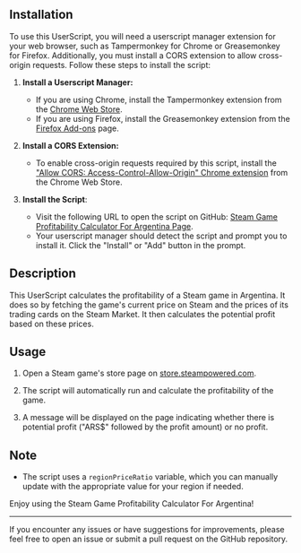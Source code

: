 ## Installation

To use this UserScript, you will need a userscript manager extension for your web browser, such as Tampermonkey for Chrome or Greasemonkey for Firefox. Additionally, you must install a CORS extension to allow cross-origin requests. Follow these steps to install the script:

1. **Install a Userscript Manager:**

   - If you are using Chrome, install the Tampermonkey extension from the [Chrome Web Store](https://chrome.google.com/webstore/detail/tampermonkey/dhdgffkkebhmkfjojejmpbldmpobfkfo).
   - If you are using Firefox, install the Greasemonkey extension from the [Firefox Add-ons](https://addons.mozilla.org/en-US/firefox/addon/greasemonkey/) page.

2. **Install a CORS Extension:**

   - To enable cross-origin requests required by this script, install the ["Allow CORS: Access-Control-Allow-Origin" Chrome extension](https://chrome.google.com/webstore/detail/allow-cors-access-control/lhobafahddgcelffkeicbaginigeejlf) from the Chrome Web Store.

3. **Install the Script**:
   - Visit the following URL to open the script on GitHub: [Steam Game Profitability Calculator For Argentina Page](https://github.com/R4r3s/Steam-Game-Profitability-Calculator-For-Argentina/raw/main/steam-game-profitability.user.js).
   - Your userscript manager should detect the script and prompt you to install it. Click the "Install" or "Add" button in the prompt.

## Description

This UserScript calculates the profitability of a Steam game in Argentina. It does so by fetching the game's current price on Steam and the prices of its trading cards on the Steam Market. It then calculates the potential profit based on these prices.

## Usage

1. Open a Steam game's store page on [store.steampowered.com](https://store.steampowered.com/app/*).

2. The script will automatically run and calculate the profitability of the game.

3. A message will be displayed on the page indicating whether there is potential profit ("ARS$" followed by the profit amount) or no profit.

## Note

- The script uses a `regionPriceRatio` variable, which you can manually update with the appropriate value for your region if needed.

Enjoy using the Steam Game Profitability Calculator For Argentina!

---

If you encounter any issues or have suggestions for improvements, please feel free to open an issue or submit a pull request on the GitHub repository.
